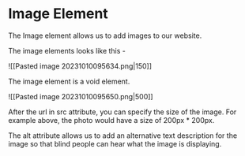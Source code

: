 # Image Element

The Image element allows us to add images to our website.

The image elements looks like this -

![[Pasted image 20231010095634.png|150]]

The image element is a void element.

![[Pasted image 20231010095650.png|500]]

After the url in src attribute, you can specify the size of the image. For example above, the photo would have a size of 200px * 200px.

The alt attribute allows us to add an alternative text description for the image so that blind people can hear what the image is displaying.